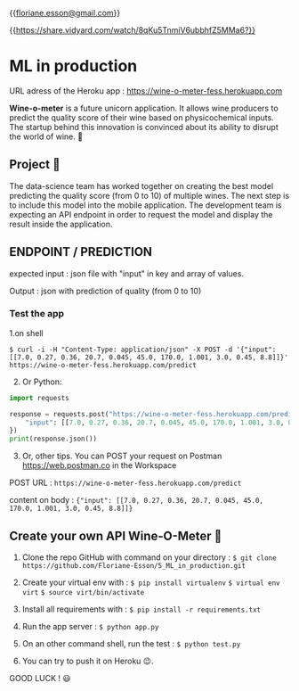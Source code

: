 {{floriane.esson@gmail.com}}

{{https://share.vidyard.com/watch/8qKu5TnmiV6ubbhfZ5MMa6?}}

# ML in production

URL adress of the Heroku app : https://wine-o-meter-fess.herokuapp.com

**Wine-o-meter** is a future unicorn application. It allows wine producers to predict the quality score of their wine based on physicochemical inputs. The startup behind this innovation is convinced about its ability to disrupt the world of wine. 🍷

## Project 🚧

The data-science team has worked together on creating the best model predicting the quality score (from 0 to 10) of multiple wines. The next step is to include this model into the mobile application. The development team is expecting an API endpoint in order to request the model and display the result inside the application.

## ENDPOINT / PREDICTION

expected input : json file with "input" in key and array of values. 

Output : json with prediction of quality (from 0 to 10)

### Test the app 

1.on shell 
```
$ curl -i -H "Content-Type: application/json" -X POST -d '{"input": [[7.0, 0.27, 0.36, 20.7, 0.045, 45.0, 170.0, 1.001, 3.0, 0.45, 8.8]]}' https://wine-o-meter-fess.herokuapp.com/predict
```

2. Or Python:

```python
import requests

response = requests.post("https://wine-o-meter-fess.herokuapp.com/predict", json={
    "input": [[7.0, 0.27, 0.36, 20.7, 0.045, 45.0, 170.0, 1.001, 3.0, 0.45, 8.8]]
})
print(response.json())
```

3. Or, other tips. You can POST your request on Postman https://web.postman.co in the Workspace

POST URL : ```https://wine-o-meter-fess.herokuapp.com/predict```

content on body : 
```{"input": [[7.0, 0.27, 0.36, 20.7, 0.045, 45.0, 170.0, 1.001, 3.0, 0.45, 8.8]]}```

## Create your own API Wine-O-Meter 🍷

1. Clone the repo GitHub with command on your directory :
    ``` $ git clone https://github.com/Floriane-Esson/5_ML_in_production.git ```

2. Create your virtual env with :
    ``` $ pip install virtualenv ```
    ``` $ virtual env virt ```
    ``` $ source virt/bin/activate ```

3. Install all requirements with :
    ```$ pip install -r requirements.txt ```

4. Run the app server :
    ```$ python app.py ```

5. On an other command shell, run the test :
    ```$ python test.py ```

6. You can try to push it on Heroku 😉. 

GOOD LUCK ! 😃
